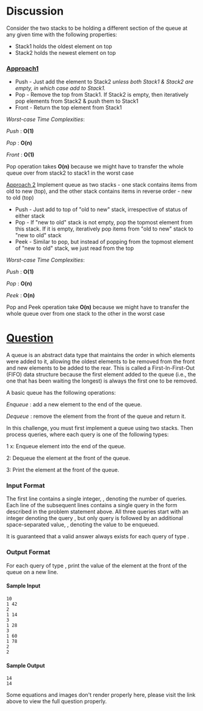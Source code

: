 # Discussion

Consider the two stacks to be holding a different section of the queue at any given time with the following properties:

* Stack1 holds the oldest element on top
* Stack2 holds the newest element on top

### [Approach1](https://github.com/div1090/codemonkeys/blob/master/Cracking%20the%20Coding%20Interview%20Challenges/Queues-%20A%20Tale%20of%20Two%20Stacks/soln.cpp)

* Push - Just add the element to Stack2 *unless both Stack1 & Stack2 are empty, in which case add to Stack1.*
* Pop - Remove the top from Stack1. If Stack2 is empty, then iteratively pop elements from Stack2 & push them to Stack1
* Front - Return the top element from Stack1

*Worst-case Time Complexities*:

*Push* : **O(1)**

*Pop* : **O(n)**

*Front* : **O(1)**

Pop operation takes **O(n)** because we might have to transfer the whole queue over from stack2 to stack1 in the worst case

[Approach 2](https://github.com/div1090/codemonkeys/blob/master/Cracking%20the%20Coding%20Interview%20Challenges/Queues-%20A%20Tale%20of%20Two%20Stacks/soln.py)
Implement queue as two stacks - one stack contains items from old to new (top), and the other stack contains items in reverse order - new to old (top)

* Push - Just add to top of "old to new" stack, irrespective of status of either stack
* Pop - If "new to old" stack is not empty, pop the topmost element from this stack. If it is empty, iteratively pop items from "old to new" stack to "new to old" stack
* Peek - Similar to pop, but instead of popping from the topmost element of "new to old" stack, we just read from the top

*Worst-case Time Complexities*:

*Push* : **O(1)**

*Pop* : **O(n)**

*Peek* : **O(n)**

Pop and Peek operation take **O(n)** because we might have to transfer the whole queue over from one stack to the other in the worst case

# [Question](https://www.hackerrank.com/challenges/ctci-queue-using-two-stacks/problem)

A queue is an abstract data type that maintains the order in which elements were added to it, allowing the oldest elements to be removed from the front and new elements to be added to the rear. This is called a First-In-First-Out (FIFO) data structure because the first element added to the queue (i.e., the one that has been waiting the longest) is always the first one to be removed.

A basic queue has the following operations:

*Enqueue* : add a new element to the end of the queue.

*Dequeue* : remove the element from the front of the queue and return it.

In this challenge, you must first implement a queue using two stacks. Then process  queries, where each query is one of the following  types:

1 x: Enqueue element  into the end of the queue.

2: Dequeue the element at the front of the queue.

3: Print the element at the front of the queue.

### Input Format

The first line contains a single integer, , denoting the number of queries.
Each line  of the  subsequent lines contains a single query in the form described in the problem statement above. All three queries start with an integer denoting the query , but only query  is followed by an additional space-separated value, , denoting the value to be enqueued.

It is guaranteed that a valid answer always exists for each query of type .

### Output Format

For each query of type , print the value of the element at the front of the queue on a new line.

#### Sample Input
```
10
1 42
2
1 14
3
1 28
3
1 60
1 78
2
2
```

#### Sample Output
```
14
14
```

Some equations and images don't render properly here, please visit the link above to view the full question properly.

